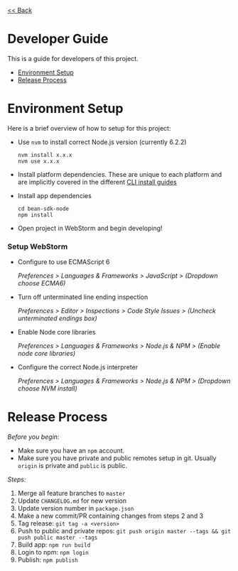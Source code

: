 [<< Back](../README.md)

# Developer Guide

This is a guide for developers of this project.

* [Environment Setup](#setup)
* [Release Process](#release-process)

# Environment Setup

Here is a brief overview of how to setup for this project:

* Use `nvm` to install correct Node.js version (currently 6.2.2)

  ```
  nvm install x.x.x
  nvm use x.x.x
  ```

* Install platform dependencies. These are unique to each platform and are implicitly covered in the different [CLI install guides](../README.md#installation)
* Install app dependencies

  ```
  cd bean-sdk-node
  npm install
  ```

* Open project in WebStorm and begin developing!


### Setup WebStorm

* Configure to use ECMAScript 6

    *Preferences > Languages & Frameworks > JavaScript > (Dropdown choose ECMA6)*

* Turn off unterminated line ending inspection

    *Preferences > Editor > Inspections > Code Style Issues > (Uncheck unterminated endings box)*

* Enable Node core libraries

    *Preferences > Languages & Frameworks > Node.js & NPM > (Enable node core libraries)*

* Configure the correct Node.js interpreter

    *Preferences > Languages & Frameworks > Node.js & NPM > (Dropdown choose NVM install)*


# Release Process

*Before you begin:*

* Make sure you have an `npm` account.
* Make sure you have private and public remotes setup in git. Usually `origin` is private and `public` is public.

*Steps:*

1. Merge all feature branches to `master`
2. Update `CHANGELOG.md` for new version
3. Update version number in `package.json`
4. Make a new commit/PR containing changes from steps 2 and 3
5. Tag release: `git tag -a <version>`
6. Push to public and private repos: `git push origin master --tags && git push public master --tags`
6. Build app: `npm run build`
7. Login to npm: `npm login`
8. Publish: `npm publish`
